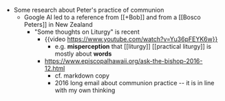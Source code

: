 - Some research about Peter's practice of communion
	- Google AI led to a reference from [[+Bob]] and from a [[Bosco Peters]] in New Zealand
		- "Some thoughts on Liturgy" is recent
			- {{video https://www.youtube.com/watch?v=Yu36pFEYK6w}}
				- e.g. **misperception** that [[liturgy]] [[practical liturgy]] is mostly about **words**
			- https://www.episcopalhawaii.org/ask-the-bishop-2016-12.html
				- cf. markdown copy
				- 2016 long email about communion practice -- it is in line with my own thinking